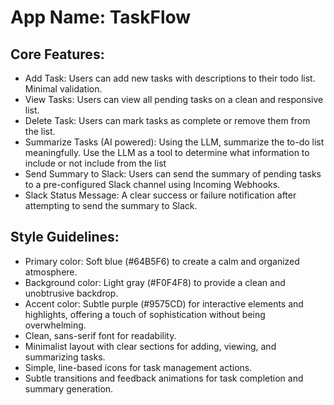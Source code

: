 # **App Name**: TaskFlow

## Core Features:

- Add Task: Users can add new tasks with descriptions to their todo list. Minimal validation.
- View Tasks: Users can view all pending tasks on a clean and responsive list.
- Delete Task: Users can mark tasks as complete or remove them from the list.
- Summarize Tasks (AI powered): Using the LLM, summarize the to-do list meaningfully. Use the LLM as a tool to determine what information to include or not include from the list
- Send Summary to Slack: Users can send the summary of pending tasks to a pre-configured Slack channel using Incoming Webhooks.
- Slack Status Message: A clear success or failure notification after attempting to send the summary to Slack.

## Style Guidelines:

- Primary color: Soft blue (#64B5F6) to create a calm and organized atmosphere.
- Background color: Light gray (#F0F4F8) to provide a clean and unobtrusive backdrop.
- Accent color: Subtle purple (#9575CD) for interactive elements and highlights, offering a touch of sophistication without being overwhelming.
- Clean, sans-serif font for readability.
- Minimalist layout with clear sections for adding, viewing, and summarizing tasks.
- Simple, line-based icons for task management actions.
- Subtle transitions and feedback animations for task completion and summary generation.